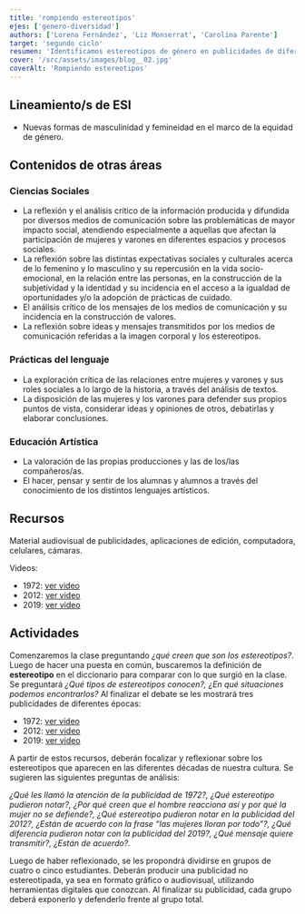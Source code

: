 ```yaml
---
title: 'rompiendo estereotipos'
ejes: ['genero-diversidad']
authors: ['Lorena Fernández', 'Liz Monserrat', 'Carolina Parente']
target: 'segundo ciclo'
resumen: 'Identificamos estereotipos de género en publicidades de diferentes épocas, discutiendo su impacto y evolución. Las y los estudiantes crean nuevas publicidades sin estereotipos, utilizando herramientas digitales.'
cover: '/src/assets/images/blog__02.jpg'
coverAlt: 'Rompiendo estereotipos'
---
```


## Lineamiento/s de ESI

- Nuevas formas de masculinidad y femineidad en el marco de la equidad de género.

## Contenidos de otras áreas

### Ciencias Sociales

- La reflexión y el análisis crítico de la información producida y difundida por
diversos medios de comunicación sobre las problemáticas de mayor impacto
social, atendiendo especialmente a aquellas que afectan la participación
de mujeres y varones en diferentes espacios y procesos sociales.
- La reflexión sobre las distintas expectativas sociales y culturales acerca de lo
femenino y lo masculino y su repercusión en la vida socio-emocional, en la           relación entre las personas, en la construcción de la subjetividad y la identidad y su incidencia en el acceso a la igualdad de oportunidades y/o la adopción de prácticas de cuidado.
- El análisis crítico de los mensajes de los medios de comunicación y su incidencia en la construcción de valores.
- La reflexión sobre ideas y mensajes transmitidos por los medios de comunicación referidas a la imagen corporal y los estereotipos.

### Prácticas del lenguaje

- La exploración crítica de las relaciones entre mujeres y varones y sus roles sociales a lo largo de la historia, a través del análisis de textos.
- La disposición de las mujeres y los varones para defender sus propios puntos de vista, considerar ideas y opiniones de otros, debatirlas y elaborar conclusiones.

### Educación Artística

- La valoración de las propias producciones y las de los/las compañeros/as.
- El hacer, pensar y sentir de los alumnas y alumnos a través del conocimiento de los distintos lenguajes artísticos.

## Recursos

Material audiovisual de publicidades, aplicaciones de edición, computadora, celulares, cámaras.

Videos:

- 1972: [ver video](https://www.youtube.com/watch?v=NQ3QTJITJg4&feature=youtu.be)
- 2012: [ver video](https://www.youtube.com/watch?v=aWI6nR5td9g&feature=youtu.be)
- 2019: [ver video](https://www.youtube.com/watch?v=EEANcbKGpUg&feature=youtu.be)

## Actividades

Comenzaremos la clase preguntando *¿qué creen que son los estereotipos?*. Luego de hacer una puesta en común, buscaremos la definición de **estereotipo** en el diccionario para comparar con lo que surgió en la clase. Se preguntará *¿Qué tipos de estereotipos conocen?, ¿En qué situaciones podemos encontrarlos?* Al finalizar el debate se les mostrará tres publicidades de diferentes épocas:

- 1972: [ver video](https://www.youtube.com/watch?v=NQ3QTJITJg4&feature=youtu.be)
- 2012: [ver video](https://www.youtube.com/watch?v=aWI6nR5td9g&feature=youtu.be)
- 2019: [ver video](https://www.youtube.com/watch?v=EEANcbKGpUg&feature=youtu.be)

A partir de estos recursos, deberán focalizar y reflexionar sobre los estereotipos que aparecen en las diferentes décadas de nuestra cultura. Se sugieren las siguientes preguntas de análisis:

*¿Qué les llamó la atención de la publicidad de 1972?, ¿Qué estereotipo pudieron notar?, ¿Por qué creen que el hombre reacciona así y por qué la mujer no se defiende?, ¿Qué estereotipo pudieron notar en la publicidad del 2012?, ¿Están de acuerdo con la frase “las mujeres lloran por todo”?, ¿Qué diferencia pudieron notar con la publicidad del 2019?, ¿Qué mensaje quiere transmitir?, ¿Están de acuerdo?.*

Luego de haber reflexionado, se les propondrá dividirse en grupos de cuatro o cinco estudiantes. Deberán producir una publicidad no estereotipada, ya sea en formato gráfico o audiovisual, utilizando herramientas digitales que conozcan. Al finalizar su publicidad, cada grupo deberá exponerlo y defenderlo frente al grupo total.
